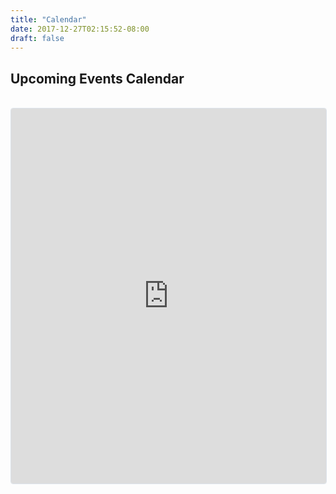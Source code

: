 ```yaml
---
title: "Calendar"
date: 2017-12-27T02:15:52-08:00
draft: false
---
```


## Upcoming Events Calendar
<br>

<iframe
  src="https://luma.com/embed/calendar/cal-Rf5tp1T02B6KWX9/events"
  width="100%"
  height="600"
  frameborder="0"
  style="border: 1px solid #bfcbda88; border-radius: 4px;"
  allowfullscreen=""
  aria-hidden="false"
  tabindex="0"
></iframe>
